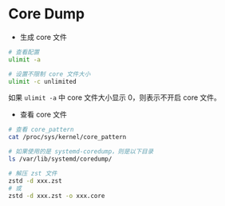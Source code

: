 # Core Dump

- 生成 core 文件

```bash
# 查看配置
ulimit -a

# 设置不限制 core 文件大小
ulimit -c unlimited
```

如果 `ulimit -a` 中 core 文件大小显示 0，则表示不开启 core 文件。

- 查看 core 文件

```bash
# 查看 core_pattern
cat /proc/sys/kernel/core_pattern

# 如果使用的是 systemd-coredump，则是以下目录
ls /var/lib/systemd/coredump/

# 解压 zst 文件
zstd -d xxx.zst
# 或
zstd -d xxx.zst -o xxx.core
```

